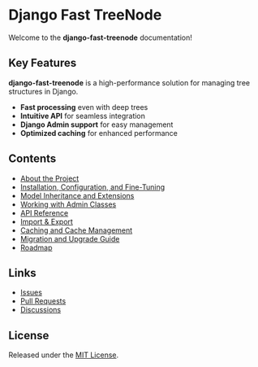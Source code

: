 # Django Fast TreeNode

Welcome to the **django-fast-treenode** documentation!

## Key Features
**django-fast-treenode** is a high-performance solution for managing tree structures in Django.

- **Fast processing** even with deep trees  
- **Intuitive API** for seamless integration  
- **Django Admin support** for easy management  
- **Optimized caching** for enhanced performance  

## Contents
- [About the Project](about.md)
- [Installation, Configuration, and Fine-Tuning](installation.md)
- [Model Inheritance and Extensions](models.md)
- [Working with Admin Classes](admin.md)
- [API Reference](api.md)
- [Import & Export](import_export.md)
- [Caching and Cache Management](cache.md)
- [Migration and Upgrade Guide](migration.md)
- [Roadmap](roadmap.md)

## Links
- [Issues](https://github.com/TimurKady/django-fast-treenode/issues)
- [Pull Requests](https://github.com/TimurKady/django-fast-treenode/pulls)
- [Discussions](https://github.com/TimurKady/django-fast-treenode/discussions)

## License
Released under the [MIT License](https://github.com/TimurKady/django-fast-treenode/blob/main/LICENSE).
